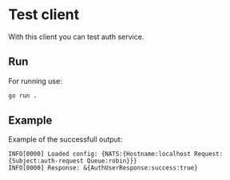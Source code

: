 # Test client

With this client you can test auth service.

## Run

For running use:

```sh
go run .
```

## Example

Example of the successfull output:

```log
INFO[0000] Loaded config: {NATS:{Hostname:localhost Request:{Subject:auth-request Queue:robin}}} 
INFO[0000] Response: &{AuthUserResponse:success:true}
```
